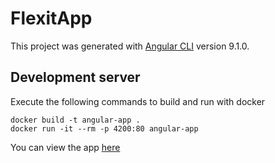 # FlexitApp

This project was generated with [Angular CLI](https://github.com/angular/angular-cli) version 9.1.0.

## Development server

Execute the following commands to build and run with docker
```
docker build -t angular-app .
docker run -it --rm -p 4200:80 angular-app
```

You can view the app [here](http://localhost:4200/#/employees)